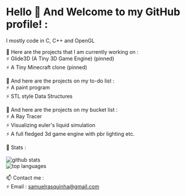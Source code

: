 # Hello 👋 And Welcome to my GitHub profile! : 

<!--
**swr06/swr06** is a ✨ _special_ ✨ repository because its `README.md` (this file) appears on your GitHub profile.

Here are some ideas to get you started:

- 🔭 I’m currently working on ...
- 🌱 I’m currently learning ...
- 👯 I’m looking to collaborate on ...
- 🤔 I’m looking for help with ...
- 💬 Ask me about ...
- 📫 How to reach me: ...
- 😄 Pronouns: ...
- ⚡ Fun fact: ...
-->

I mostly code in C, C++ and OpenGL <br /> 

🔭 Here are the projects that I am currently working on : <br /> 
  ⚡ Glide3D (A Tiny 3D Game Engine) (pinned) <br />
  ⚡ A Tiny Minecraft clone (pinned) <br />

🔭 And here are the projects on my to-do list : <br />
  ⚡ A paint program <br />
  ⚡ STL style Data Structures <br />
  
  🔭 And here are the projects on my bucket list : <br />
  ⚡ A Ray Tracer <br />
  ⚡ Visualizing euler's liquid simulation <br />
  ⚡ A full fledged 3d game engine with pbr lighting etc. <br />
  
  🔭 Stats : <br /> <br />
  ![github stats](https://github-readme-stats.vercel.app/api?username=swr06&theme=gruvbox&show_icons=true&include_all_commits=true) <br />
  ![top languages](https://github-readme-stats.vercel.app/api/top-langs/?username=swr06&theme=gruvbox&layout=compact) <br /> 
  
  📫 Contact me : <br /> 
  ⚡ Email : samuelrasquinha@gmail.com <br /> 

